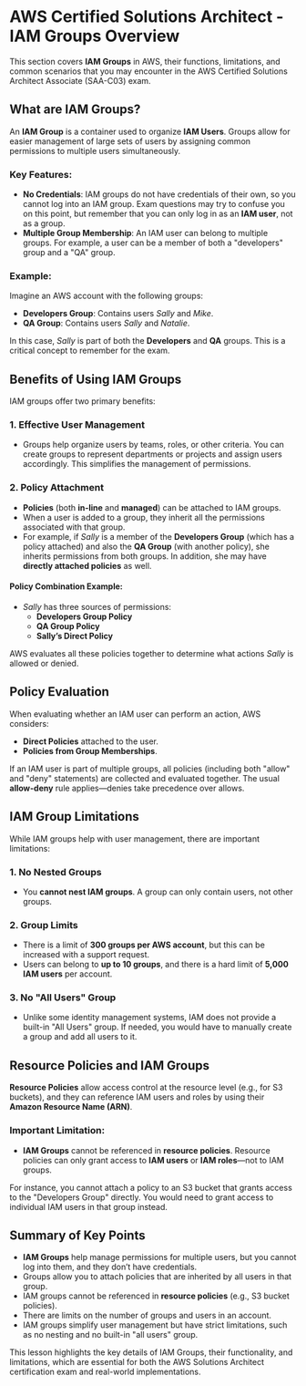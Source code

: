 # AWS Certified Solutions Architect - IAM Groups Overview

This section covers **IAM Groups** in AWS, their functions, limitations, and common scenarios that you may encounter in the AWS Certified Solutions Architect Associate (SAA-C03) exam.

## What are IAM Groups?

An **IAM Group** is a container used to organize **IAM Users**. Groups allow for easier management of large sets of users by assigning common permissions to multiple users simultaneously.

### Key Features:

- **No Credentials**: IAM groups do not have credentials of their own, so you cannot log into an IAM group. Exam questions may try to confuse you on this point, but remember that you can only log in as an **IAM user**, not as a group.
- **Multiple Group Membership**: An IAM user can belong to multiple groups. For example, a user can be a member of both a "developers" group and a "QA" group.

### Example:

Imagine an AWS account with the following groups:

- **Developers Group**: Contains users _Sally_ and _Mike_.
- **QA Group**: Contains users _Sally_ and _Natalie_.

In this case, _Sally_ is part of both the **Developers** and **QA** groups. This is a critical concept to remember for the exam.

## Benefits of Using IAM Groups

IAM groups offer two primary benefits:

### 1. **Effective User Management**

- Groups help organize users by teams, roles, or other criteria. You can create groups to represent departments or projects and assign users accordingly. This simplifies the management of permissions.

### 2. **Policy Attachment**

- **Policies** (both **in-line** and **managed**) can be attached to IAM groups.
- When a user is added to a group, they inherit all the permissions associated with that group.
- For example, if _Sally_ is a member of the **Developers Group** (which has a policy attached) and also the **QA Group** (with another policy), she inherits permissions from both groups. In addition, she may have **directly attached policies** as well.

#### Policy Combination Example:

- _Sally_ has three sources of permissions:
  - **Developers Group Policy**
  - **QA Group Policy**
  - **Sally’s Direct Policy**

AWS evaluates all these policies together to determine what actions _Sally_ is allowed or denied.

## Policy Evaluation

When evaluating whether an IAM user can perform an action, AWS considers:

- **Direct Policies** attached to the user.
- **Policies from Group Memberships**.

If an IAM user is part of multiple groups, all policies (including both "allow" and "deny" statements) are collected and evaluated together. The usual **allow-deny** rule applies—denies take precedence over allows.

## IAM Group Limitations

While IAM groups help with user management, there are important limitations:

### 1. **No Nested Groups**

- You **cannot nest IAM groups**. A group can only contain users, not other groups.

### 2. **Group Limits**

- There is a limit of **300 groups per AWS account**, but this can be increased with a support request.
- Users can belong to **up to 10 groups**, and there is a hard limit of **5,000 IAM users** per account.

### 3. **No "All Users" Group**

- Unlike some identity management systems, IAM does not provide a built-in "All Users" group. If needed, you would have to manually create a group and add all users to it.

## Resource Policies and IAM Groups

**Resource Policies** allow access control at the resource level (e.g., for S3 buckets), and they can reference IAM users and roles by using their **Amazon Resource Name (ARN)**.

### Important Limitation:

- **IAM Groups** cannot be referenced in **resource policies**. Resource policies can only grant access to **IAM users** or **IAM roles**—not to IAM groups.

For instance, you cannot attach a policy to an S3 bucket that grants access to the "Developers Group" directly. You would need to grant access to individual IAM users in that group instead.

## Summary of Key Points

- **IAM Groups** help manage permissions for multiple users, but you cannot log into them, and they don’t have credentials.
- Groups allow you to attach policies that are inherited by all users in that group.
- IAM groups cannot be referenced in **resource policies** (e.g., S3 bucket policies).
- There are limits on the number of groups and users in an account.
- IAM groups simplify user management but have strict limitations, such as no nesting and no built-in "all users" group.

This lesson highlights the key details of IAM Groups, their functionality, and limitations, which are essential for both the AWS Solutions Architect certification exam and real-world implementations.
